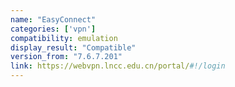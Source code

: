 ```yaml
---
name: "EasyConnect"
categories: ['vpn']
compatibility: emulation
display_result: "Compatible"
version_from: "7.6.7.201"
link: https://webvpn.lncc.edu.cn/portal/#!/login
---
```

